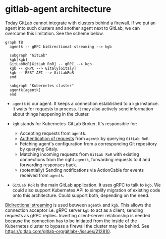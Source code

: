 # gitlab-agent architecture

Today GitLab cannot integrate with clusters behind a firewall. If we put an agent into such clusters and another agent next to GitLab, we can overcome this limitation. See the scheme below.

```mermaid
graph TB
  agentk -- gRPC bidirectional streaming --> kgb
  
  subgraph "GitLab"
  kgb[kgb]
  GitLabRoR[GitLab RoR] -- gRPC --> kgb
  kgb -- gRPC --> Gitaly[Gitaly]
  kgb -- REST API --> GitLabRoR
  end

  subgraph "Kubernetes cluster"
  agentk[agentk]
  end  
```

* `agentk` is our agent. It keeps a connection established to a `kgb` instance. It waits for requests to process. It may also actively send information about things happening in the cluster.

* `kgb` stands for Kubernetes-GitLab Broker. It's responsible for:
  * Accepting requests from `agentk`.
  * [Authentication of requests](identity_and_auth.md) from `agentk` by querying `GitLab RoR`.
  * Fetching agent's configuration from a corresponding Git repository by querying Gitaly.
  * Matching incoming requests from `GitLab RoR` with existing connections from the right `agentk`, forwarding requests to it and forwarding responses back.
  * (potentially) Sending notifications via ActionCable for events received from `agentk`.

* `GitLab RoR` is the main GitLab application. It uses gRPC to talk to `kgb`. We could also support Kubernetes API to simplify migration of existing code onto this architecture. Could support both, depending on the need.

[Bidirectional streaming](https://grpc.io/docs/guides/concepts/#bidirectional-streaming-rpc) is used between `agentk` and `kgb`. This allows the connection acceptor i.e. gRPC server `kgb` to act as a client, sending requests as gRPC replies. Inverting client-server relationship is needed because the connection has to be initiated from the inside of the Kubernetes cluster to bypass a firewall the cluster may be behind. See https://gitlab.com/gitlab-org/gitlab/-/issues/212810.
